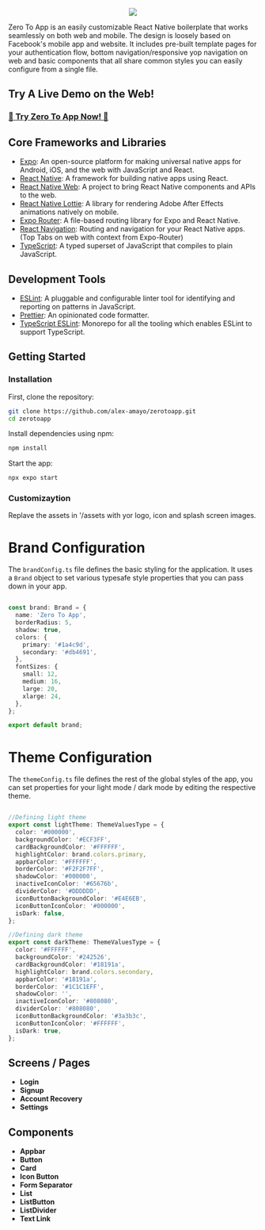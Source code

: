 <p align="center">
  <img src="https://uploads-ssl.webflow.com/6620407a7c67462e0cddbda9/668ee693b99bbbb68f1501b0_Zero%20To%20App%20-%20web-mobile.gif">
</p>

Zero To App is an easily customizable React Native boilerplate that works seamlessly on both web and mobile. The design is loosely based on Facebook's mobile app and website.
It includes pre-built template pages for your authentication flow, bottom navigation/responsive yop navigation on web and basic components that all share common styles you can easily configure from a single file.

## Try A Live Demo on the Web!

### <a href="https://d57xfeu0gmhs7.cloudfront.net" target="_blank">🚀 Try Zero To App Now! 🚀</a>

## Core Frameworks and Libraries

- [Expo](https://expo.dev/): An open-source platform for making universal native apps for Android, iOS, and the web with JavaScript and React.
- [React Native](https://reactnative.dev/): A framework for building native apps using React.
- [React Native Web](https://necolas.github.io/react-native-web/): A project to bring React Native components and APIs to the web.
- [React Native Lottie](https://github.com/lottie-react-native/lottie-react-native): A library for rendering Adobe After Effects animations natively on mobile.
- [Expo Router](https://expo.github.io/router/docs/): A file-based routing library for Expo and React Native.
- [React Navigation](https://reactnavigation.org/): Routing and navigation for your React Native apps. (Top Tabs on web with context from Expo-Router)
- [TypeScript](https://www.typescriptlang.org/): A typed superset of JavaScript that compiles to plain JavaScript.

## Development Tools

- [ESLint](https://eslint.org/): A pluggable and configurable linter tool for identifying and reporting on patterns in JavaScript.
- [Prettier](https://prettier.io/): An opinionated code formatter.
- [TypeScript ESLint](https://typescript-eslint.io/): Monorepo for all the tooling which enables ESLint to support TypeScript.

## Getting Started

### Installation

First, clone the repository:

```bash
git clone https://github.com/alex-amayo/zerotoapp.git
cd zerotoapp
```

Install dependencies using npm:

```bash
npm install
```

Start the app:

```bash
npx expo start
```


### Customizaytion

Replave the assets in '/assets with yor logo, icon and splash screen images. 

# Brand Configuration

The `brandConfig.ts` file defines the basic styling for the application. It uses a `Brand` object to set various typesafe style properties that you can pass down in your app.

```typescript

const brand: Brand = {
  name: 'Zero To App',
  borderRadius: 5,
  shadow: true,
  colors: {
    primary: '#1a4c9d',
    secondary: '#db4691',
  },
  fontSizes: {
    small: 12,
    medium: 16,
    large: 20,
    xlarge: 24,
  },
};

export default brand;

```

# Theme Configuration

The `themeConfig.ts` file defines the rest of the global styles  of the app, you can set properties for your light mode / dark mode by editing the respective
theme.

```typescript

//Defining light theme
export const lightTheme: ThemeValuesType = {
  color: '#000000',
  backgroundColor: '#ECF3FF',
  cardBackgroundColor: '#FFFFFF',
  highlightColor: brand.colors.primary,
  appbarColor: '#FFFFFF',
  borderColor: '#F2F2F7FF',
  shadowColor: '#000000',
  inactiveIconColor: '#65676b',
  dividerColor: '#DDDDDD',
  iconButtonBackgroundColor: '#E4E6EB',
  iconButtonIconColor: '#000000',
  isDark: false,
};

//Defining dark theme
export const darkTheme: ThemeValuesType = {
  color: '#FFFFFF',
  backgroundColor: '#242526',
  cardBackgroundColor: '#18191a',
  highlightColor: brand.colors.secondary,
  appbarColor: '#18191a',
  borderColor: '#1C1C1EFF',
  shadowColor: '',
  inactiveIconColor: '#808080',
  dividerColor: '#808080',
  iconButtonBackgroundColor: '#3a3b3c',
  iconButtonIconColor: '#FFFFFF',
  isDark: true,
};

```

## Screens / Pages 

- **Login**
- **Signup**
- **Account Recovery**
- **Settings**

## Components

- **Appbar**
- **Button**
- **Card**
- **Icon Button**
- **Form Separator**
- **List**
- **ListButton**
- **ListDivider**
- **Text Link**
